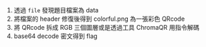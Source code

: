 1. 透過 `file` 發現題目檔案為 data
2. 將檔案的 header 修復後得到 colorful.png 為一張彩色 QRcode
3. 將 QRcode 拆成 RGB 三個圖層或是透過工具 ChromaQR 用指令解碼
4. base64 decode 密文得到 flag
